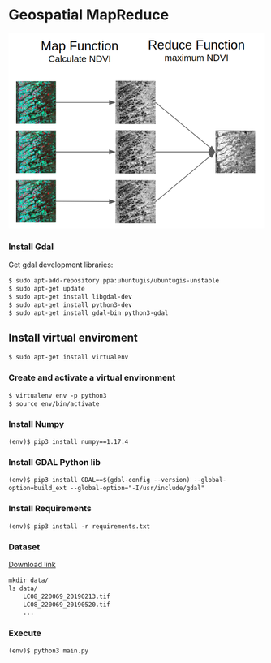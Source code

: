 # Geospatial MapReduce

![](docs/mapreduce.png)

### Install Gdal
Get gdal development libraries:
```shell script
$ sudo apt-add-repository ppa:ubuntugis/ubuntugis-unstable
$ sudo apt-get update
$ sudo apt-get install libgdal-dev
$ sudo apt-get install python3-dev
$ sudo apt-get install gdal-bin python3-gdal
```

## Install virtual enviroment
```shell script
$ sudo apt-get install virtualenv
```

### Create and activate a virtual environment
```shell script
$ virtualenv env -p python3
$ source env/bin/activate
```

### Install Numpy
```shell script
(env)$ pip3 install numpy==1.17.4
```

### Install GDAL Python lib
```shell script
(env)$ pip3 install GDAL==$(gdal-config --version) --global-option=build_ext --global-option="-I/usr/include/gdal"
```

### Install Requirements
```shell script
(env)$ pip3 install -r requirements.txt
```

### Dataset
[Download link](https://drive.google.com/drive/folders/1TZWfhc6KJYfkB58FXdp-DzxPJA6ZaSgT?usp=sharing)

```shell script
mkdir data/
ls data/
    LC08_220069_20190213.tif
    LC08_220069_20190520.tif
    ...
```

### Execute
```shell script
(env)$ python3 main.py
```

